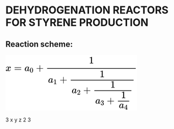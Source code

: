 # DEHYDROGENATION REACTORS FOR STYRENE PRODUCTION

## Reaction scheme:

![1](https://github.com/nickcafferry/Advanced-Design-Project-Green-Styrene-Manufacturing-Plant-Proposal/blob/master/Mathematica_Codes_For_Simulation/Math_Equations_Pictures/1.svg)

<apply>
	<divide/>
	<apply>
		<sin/>
		<apply>
			<plus/>
			<apply>
				<times/>
				<cn>3</cn>
				<ci>x</ci>
			</apply>
			<apply>
				<times/>
				<ci>y</ci>
				<apply>
					<power/>
					<ci>z</ci>
					<cn>2</cn>
				</apply>
			</apply>
		</apply>
	</apply>
	<cn>3</cn>
</apply>
